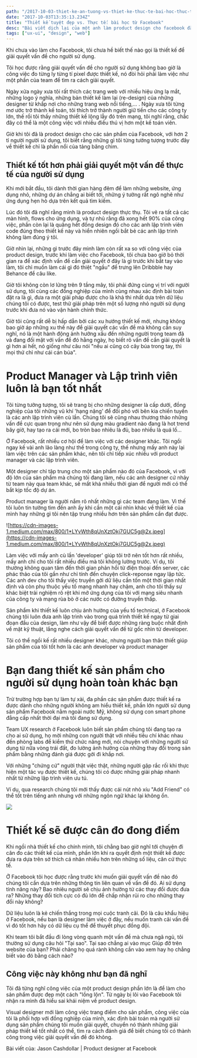 ```yaml
---
path: "/2017-10-03-thiet-ke-an-tuong-vs-thiet-ke-thuc-te-bai-hoc-thuc-te"
date: "2017-10-03T13:35:13.234Z"
title: "Thiết kế tuyệt đẹp vs. Thực tế: bài học từ Facebook"
desc: "Bài viết dịch lại của một anh làm product design cho facebook đăng tải trên medium"
tags: ["ux-ui", "design", "web"]
---
```


Khi chưa vào làm cho Facebook, tôi chưa hề biết thế nào gọi là thiết kế để giải quyết vấn đề cho người sử dụng.

Tôi học được rằng giải quyết vấn đề cho người sử dụng không bao giờ là công việc đo từng ly từng tí pixel được thiết kế, nó đòi hỏi phải làm việc như một phần của team để tìm ra cách giải quyết.

Ngày xửa ngày xưa tôi rất thích các trang web với nhiều hiệu ứng lạ mắt, những logo ý nghĩa, những bản thiết kế làm lại (re-design) của những designer từ khắp nơi cho những trang web nổi tiếng,... . Ngày xưa tôi từng mơ ước trở thành kế toán, tôi thích trở thành người giữ tiền cho các công ty lớn, thế rồi tôi thấy những thiết kế lộng lẫy đó trên mạng, tôi nghĩ rằng, chắc đây có thể là một công việc với nhiều điều thú vị hơn một kế toán viên.

Giờ khi tôi đã là prodoct design cho các sản phẩm của Facebook, với hơn 2 tỉ người người sử dụng, tôi biết rằng những gì tôi từng tưởng tượng trước đây về thiết kế chỉ là phần nổi của tảng băng chìm.

## Thiết kế tốt hơn phải giải quyết một vấn đề thực tế của người sử dụng

Khi mới bắt đầu, tôi dành thời gian hàng đêm để làm những website, ứng dụng nhỏ, những dự án chẳng ai biết tới, những ý tưởng rất ngô nghê như ứng dụng hẹn hò dựa trên kết quả tìm kiếm.

Lúc đó tôi đã nghĩ rằng mình là product design thực thụ. Tôi vẽ ra tất cả các màn hình, flows cho ứng dụng, và tự nhủ rằng đã xong hết 90% của công việc, phần còn lại là quăng hết đống design đó cho các anh lập trình viên code đúng theo thiết kế này và hiển nhiên ngồi bắt bẻ các anh lập trình không làm đúng ý tôi.

Giờ nhìn lại, những gì trước đây mình làm còn rất xa so với công việc của product design, trước khi làm việc cho Facebook, tôi chưa bao giờ bỏ thời gian ra để xác định vấn đề cần giải quyết ở đây là gì trước khi bắt tay vào làm, tôi chỉ muốn làm cái gì đó thiệt "ngầu" để trưng lên Dribbble hay Behance để câu like.

Giờ tôi không còn lơ lửng trên 9 tầng mây, tôi phải đứng cùng vị trí với người sử dụng, tôi cùng các đồng nghiệp của mình cùng nhau xác định bài toán đặt ra là gì, đưa ra một giải pháp được cho là khả thi nhất dựa trên dữ liệu chúng tôi có được, test thử giải pháp trên một số lượng nhỏ người sử dụng trước khi đưa nó vào vận hành chính thức.

Giờ tôi cũng rất dễ bị hấp dẫn bởi các xu hướng thiết kế mới, nhưng không bao giờ áp những xu thế này để giải quyết các vấn đề mà không cần suy nghĩ, nó là một hành động ảnh hưởng xấu đến những người trong team đã và đang đối mặt với vấn đề đó hằng ngày, họ biết rõ vấn đề cần giải quyết là gì hơn ai hết, nó giống như câu nói "nếu ai cũng có cây búa trong tay, thì mọi thứ chỉ như cái cán búa".

# Product Manager và Lập trình viên luôn là bạn tốt nhất

Tôi từng tưởng tượng, tôi sẽ trang bị cho những designer là cấp dưới, đồng nghiệp của tôi những vũ khí 'hạng nặng' để đối phó với bên kia chiến tuyến là các anh lập trình viên cù lần. Chúng tôi sẽ cũng nhau thương thảo những vấn đề cực quan trọng như nên sử dụng màu gradient nào đang là hot trend bây giờ, hay tạo ra cái mới, bo tròn bao nhiêu là đủ, bao nhiều là quá lố...

Ở Facebook, rất nhiều cơ hội để làm việc với các designer khác. Tôi ngồi ngay kế vài anh lão làng như thế trong công ty, thế nhưng mấy anh này lại làm việc trên các sản phẩm khác, nên tôi chỉ tiếp xúc nhiều với product manager và các lập trình viên.

Một designer chỉ tập trung cho một sản phẩm nào đó của Facebook, vì với độ lớn của sản phẩm mà chúng tôi đang làm, nếu các anh designer cứ nhảy từ team này qua team khác, sẽ mất khá nhiều thời gian để người mới có thể bắt kịp tốc độ dự án.

Product manager là người nắm rõ nhất những gì các team đang làm. Vì thế tôi luôn tin tưởng tìm đến anh ấy khi cần một cái nhìn khác về thiết kế của mình hay những gì tôi nên tập trung nhiều hơn trên sản phẩm cần đạt được.

![https://cdn-images-1.medium.com/max/800/1*LYvWth8qUnXztOkj7GUC5g@2x.jpeg](https://cdn-images-1.medium.com/max/800/1*LYvWth8qUnXztOkj7GUC5g@2x.jpeg)

Làm việc với mấy anh cù lần 'developer' giúp tôi trở nên tốt hơn rất nhiều, mấy anh chỉ cho tôi rất nhiều điều mà tôi không lường trước. Ví dụ, tôi thường không quan tâm đến thời gian phản hồi từ điện thoại đến server, các phác thảo của tôi gần như chỉ tính đến chuyện click-reponse ngay lập tức. Các anh dev cho tôi thấy việc truyền gởi dữ liệu cần tốn một thời gian nhất định và còn phụ thuộc yếu tố mạng nhanh hay chậm, anh cho tôi thấy sự khác biệt trải nghiệm rõ rệt khi mở ứng dụng của tôi với mạng siêu nhanh của công ty và mạng rùa bò ở các nước có đường truyền thấp.

Sản phẩm khi thiết kế luôn chịu ảnh hưởng của yếu tố technical, ở Facebook chúng tôi luôn đưa anh lập trình vào trong quá trình thiết kế ngay từ giai đoạn đầu của design, làm như vậy để biết được những ràng buộc nhất định về mặt kỹ thuật, lắng nghe cách giải quyết vấn đề từ gốc nhìn từ developer.

Tôi có thể ngồi kế rất nhiều designer khác, nhưng người bạn thân thiết giúp sản phẩm của tôi tốt hơn là các anh developer và product manager

# Bạn đang thiết kế sản phẩm cho người sử dụng hoàn toàn khác bạn

Trừ trường hợp bạn tự làm tự xài, đa phần các sản phẩm được thiết kế ra được dành cho những người không am hiểu thiết kế, phần lớn người sử dụng sản phẩm Facebook nằm ngoài nước Mỹ, không sử dụng con smart phone đẳng cấp nhất thời đại mà tôi đang sử dụng.

Team UX research ở Facebook luôn biết sản phẩm chúng tôi đang tạo ra cho ai sử dụng, họ mời những con người thật với nhiều tiêu chí khác nhau đến phòng labs để kiểm thử chức năng mới, nói chuyện với những người sử dụng từ nữa vòng trái đất, đo lường ảnh hưởng của những thay đổi trong sản phẩm bằng những đánh giá được gởi đi khắp nơi.

Với những "chứng cứ" người thật việc thật, những người gặp rắc rối khi thực hiện một tác vụ được thiết kế, chúng tôi có được những giải pháp nhanh nhất từ những lập trình viên ưu tú.

Ví dụ, qua research chúng tôi mới thấy được cái nút nhỏ xíu "Add Friend" có thể tốt trên tiếng anh nhưng với những ngôn ngữ khác lại không ổn.

![](https://cdn-images-1.medium.com/max/800/1*Ir4lwTDLoV0LZVobw94AAQ.png)

# Thiết kế sẽ được cân đo đong điếm

Khi ngồi nhà thiết kế cho chính mình, tôi chẳng bao giờ nghĩ tới chuyện đi cân đo các thiết kế của mình, phần lớn khi ra quyết định một thiết kế được đưa ra dựa trên sở thích cá nhân nhiều hơn trên những số liệu, căn cứ thực tế.

Ở Facebook tôi học được rằng trước khi muốn giải quyết vấn đề nào đó chúng tôi cần dựa trên những thông tin liên quan về vấn đề đó. Ai sử dụng tính năng này? Bao nhiêu người sẽ chịu ảnh hưởng từ các thay đổi được đưa ra? Những thay đổi tích cực có đủ lớn để chấp nhận rủi ro cho những thay đổi này không?

Dữ liệu luôn là kẻ chiến thắng trong mọi cuộc tranh cãi. Đó là câu khẩu hiệu ở Facebook, nếu bạn là designer làm việc ở đây, nếu muốn tranh cãi vấn đề vì đó tốt hơn hãy có dữ liệu cụ thể để thuyết phục đồng đội.

Khi team tôi bắt đầu đi lòng vòng quanh một vấn đề mà chưa ngã ngủ, tôi thường sử dụng câu hỏi "Tại sao". Tại sao chẳng ai vào mục Giúp đỡ trên website của bạn? Phải chăng họ quá rành không cần vào xem hay họ chẳng biết vào đó bằng cách nào?

## Công việc này không như bạn đã nghĩ

Tôi đã từng nghĩ công việc của một product design phần lớn là để làm cho sản phẩm được đẹp một cách "lồng lộn". Từ ngày bị lôi vào Facebook tôi nhận ra mình đã hiểu sai khái niệm về product design.

Visual designer mới làm công việc trang điểm cho sản phẩm, công việc của tôi là phối hợp với đồng nghiệp của mình, xác định bài toán mà người sử dụng sản phẩm chúng tôi muốn giải quyết, chuyển nó thành những giải pháp thiết kế tốt nhất có thể, tìm ra cách đánh giá để biết chúng tôi có thành công trong việc giải quyết vấn đề đó không.

Bài viết của: Jason Cashdollar | Product designer at Facebook

